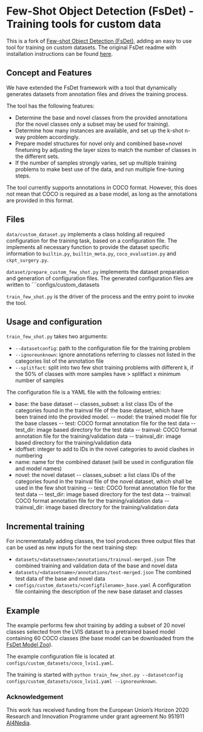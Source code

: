# Few-Shot Object Detection (FsDet) - Training tools for custom data

This is a fork of [Few-shot Object Detection (FsDet)](https://github.com/ucbdrive/few-shot-object-detection), adding an easy to use tool for training on custom datasets. The original FsDet readme with installation instructions can be found [here](README_fsdet.md).

## Concept and Features

We have extended the FsDet framework with a tool that dynamically generates datasets from annotation files and drives the training process. 

The tool has the following features:

- Determine the base and novel classes from the provided annotations (for the novel classes only a subset may be used for training).
- Determine how many instances are available, and set up the k-shot n-way problem accordingly.
- Prepare model structures for novel only and combined base+novel finetuning by adjusting the layer sizes to match the number of classes in the different sets. 
- If the number of samples strongly varies, set up multiple training problems to make best use of the data, and run multiple fine-tuning steps.

The tool currently supports annotations in COCO format. However, this does not mean that COCO is required as a base model, as long as the annotations are provided in this format. 

## Files

```data/custom_dataset.py``` implements a class holding all required configuration for the training task, based on a configuration file. The implements all necessary function to provide the dataset specific information to ```builtin.py```, ```builtin_meta.py```, ```coco_evaluation.py``` and ```ckpt_surgery.py```.

```dataset/prepare_custom_few_shot.py``` implements the dataset preparation and generation of configuration files. The generated configuration files are written to ```configs/custom_datasets

```train_few_shot.py``` is the driver of the process and the entry point to invoke the tool.

## Usage and configuration

```train_few_shot.py``` takes two arguments:
- ```--datasetconfig```: path to the configuration file for the training problem
- ```--ignoreunknown```: ignore annotations referring to classes not listed in the categories list of the annotation file
- ```--splitfact```: split into two few shot training problems with different k, if the 50% of classes with more samples have > splitfact x minimum number of samples

The configuration file is a YAML file with the following entries:
- base: the base dataset
-- classes_subset: a list class IDs of the categories found in the trainval file of the base dataset, which have been trained into the provided model.
-- model: the trained model file for the base classes
-- test: COCO format annotation file for the test data
-- test_dir: image based directory for the test data
-- trainval:  COCO format annotation file for the training/validation data
-- trainval_dir: image based directory for the training/validation data
- idoffset: integer to add to IDs in the novel categories to avoid clashes in numbering
- name: name for the combined dataset (will be used in configuration file and model names)
- novel: the novel dataset
-- classes_subset: a list class IDs of the categories found in the trainval file of the novel dataset, which shall be used in the few shot training
-- test: COCO format annotation file for the test data
-- test_dir: image based directory for the test data
-- trainval:  COCO format annotation file for the training/validation data
-- trainval_dir: image based directory for the training/validation data

## Incremental training

For incrementatally adding classes, the tool produces three output files that can be used as new inputs for the next training step:

- ```datasets/<datasetname>/annotations/trainval-merged.json``` The combined training and validation data of the base and novel data
- ```datasets/<datasetname>/annotations/test-merged.json``` The combined test data of the base and novel data
- ```configs/custom_datasets/<configfilename>_base.yaml``` A configuration file containing the description of the new base dataset and classes

## Example

The example performs few shot training by adding a subset of 20 novel classes selected from the LVIS dataset to a pretrained based model containing 60 COCO classes (the base model can be downloaded from the [FsDet Model Zoo](https://github.com/ucbdrive/few-shot-object-detection/blob/master/docs/MODEL_ZOO.md)).

The example configuration file is located at ```configs/custom_datasets/coco_lvis1.yaml```.

The training is started with ```python train_few_shot.py --datasetconfig configs/custom_datasets/coco_lvis1.yaml --ignoreunknown```.


### Acknowledgement

This work has received funding from the European Union’s Horizon 2020 Research and Innovation Programme under grant agreement No 951911 [AI4Nedia](https://www.ai4media.eu/).
